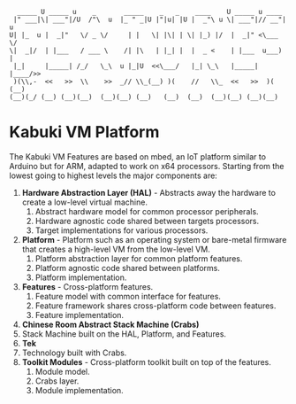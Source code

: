 ```
  _____ U _____ u    _       _____    _   _    ____    U _____ u ____     
 |" ___|\| ___"|/U  /"\  u  |_ " _|U |"|u| |U |  _"\ u \| ___"|// __"| u  
U| |_  u |  _|"   \/ _ \/     | |   \| |\| | \| |_) |/  |  _|" <\___ \/   
\|  _|/  | |___   / ___ \    /| |\   | |_| |  |  _ <    | |___  u___) |   
 |_|     |_____| /_/   \_\  u |_|U  <<\___/   |_| \_\   |_____| |____/>>  
 )(\\,-  <<   >>  \\    >>  _// \\_(__) )(    //   \\_  <<   >>  )(  (__)
(__)(_/ (__) (__)(__)  (__)(__) (__)   (__)  (__)  (__)(__) (__)(__)      
```
# Kabuki VM Platform

The Kabuki VM Features are based on mbed, an IoT platform similar to Arduino but for ARM, adapted to work on x64 processors. Starting from the lowest going to highest levels the major components are:

1. **Hardware Abstraction Layer (HAL)** - Abstracts away the hardware to create a low-level virtual machine.
   1. Abstract hardware model for common processor peripherals.
   2. Hardware agnostic code shared between targets processors.
   3. Target implementations for various processors.
2. **Platform** - Platform such as an operating system or bare-metal firmware that creates a high-level VM from the low-level VM.
   1. Platform abstraction layer for common platform features.
   2. Platform agnostic code shared between platforms.
   3. Platform implementation.
3. **Features** - Cross-platform features.
   1. Feature model with common interface for features.
   2. Feature framework shares cross-platform code between features.
   3. Feature implementation.
4. **Chinese Room Abstract Stack Machine (Crabs)**
  1. Stack Machine built on the HAL, Platform, and Features.
5. **Tek**
  1. Technology built with Crabs.
6. **Toolkit Modules** - Cross-platform toolkit built on top of the features.
   1. Module model.
   3. Crabs layer.
   3. Module implementation.
